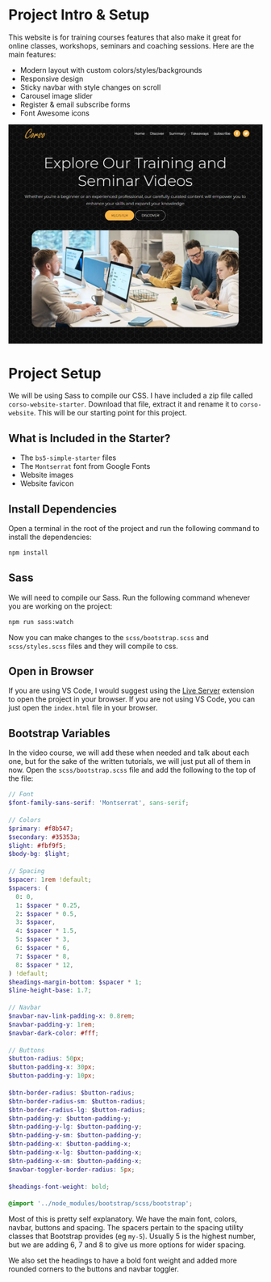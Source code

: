 # Project Intro & Setup

This website is for training courses features that also make it great for online classes, workshops, seminars and coaching sessions. Here are the main features:

- Modern layout with custom colors/styles/backgrounds
- Responsive design
- Sticky navbar with style changes on scroll
- Carousel image slider
- Register & email subscribe forms
- Font Awesome icons

<img src="./images/screen.png" />

# Project Setup

We will be using Sass to compile our CSS. I have included a zip file called `corso-website-starter`. Download that file, extract it and rename it to `corso-website`. This will be our starting point for this project.

## What is Included in the Starter?

- The `bs5-simple-starter` files
- The `Montserrat` font from Google Fonts
- Website images
- Website favicon

## Install Dependencies

Open a terminal in the root of the project and run the following command to install the dependencies:

```bash
npm install
```

## Sass

We will need to compile our Sass. Run the following command whenever you are working on the project:

```bash
npm run sass:watch
```

Now you can make changes to the `scss/bootstrap.scss` and `scss/styles.scss` files and they will compile to css.

## Open in Browser

If you are using VS Code, I would suggest using the [Live Server](https://marketplace.visualstudio.com/items?itemName=ritwickdey.LiveServer) extension to open the project in your browser. If you are not using VS Code, you can just open the `index.html` file in your browser.

## Bootstrap Variables

In the video course, we will add these when needed and talk about each one, but for the sake of the written tutorials, we will just put all of them in now. Open the `scss/bootstrap.scss` file and add the following to the top of the file:

```scss
// Font
$font-family-sans-serif: 'Montserrat', sans-serif;

// Colors
$primary: #f8b547;
$secondary: #35353a;
$light: #fbf9f5;
$body-bg: $light;

// Spacing
$spacer: 1rem !default;
$spacers: (
  0: 0,
  1: $spacer * 0.25,
  2: $spacer * 0.5,
  3: $spacer,
  4: $spacer * 1.5,
  5: $spacer * 3,
  6: $spacer * 6,
  7: $spacer * 8,
  8: $spacer * 12,
) !default;
$headings-margin-bottom: $spacer * 1;
$line-height-base: 1.7;

// Navbar
$navbar-nav-link-padding-x: 0.8rem;
$navbar-padding-y: 1rem;
$navbar-dark-color: #fff;

// Buttons
$button-radius: 50px;
$button-padding-x: 30px;
$button-padding-y: 10px;

$btn-border-radius: $button-radius;
$btn-border-radius-sm: $button-radius;
$btn-border-radius-lg: $button-radius;
$btn-padding-y: $button-padding-y;
$btn-padding-y-lg: $button-padding-y;
$btn-padding-y-sm: $button-padding-y;
$btn-padding-x: $button-padding-x;
$btn-padding-x-lg: $button-padding-x;
$btn-padding-x-sm: $button-padding-x;
$navbar-toggler-border-radius: 5px;

$headings-font-weight: bold;

@import '../node_modules/bootstrap/scss/bootstrap';
```

Most of this is pretty self explanatory. We have the main font, colors, navbar, buttons and spacing. The spacers pertain to the spacing utility classes that Bootstrap provides (eg `my-5`). Usually 5 is the highest number, but we are adding 6, 7 and 8 to give us more options for wider spacing.

We also set the headings to have a bold font weight and added more rounded corners to the buttons and navbar toggler.
